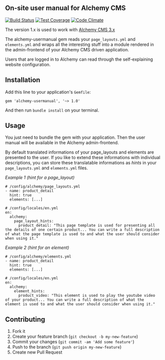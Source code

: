 ## On-site user manual for Alchemy CMS

[![Build Status](https://secure.travis-ci.org/AlchemyCMS/alchemy-usermanual.svg)](http://travis-ci.org/AlchemyCMS/alchemy-usermanual)
[![Test Coverage](https://codeclimate.com/github/AlchemyCMS/alchemy-usermanual/badges/coverage.svg)](https://codeclimate.com/github/AlchemyCMS/alchemy-usermanual/coverage)
[![Code Climate](https://codeclimate.com/github/AlchemyCMS/alchemy-usermanual/badges/gpa.svg)](https://codeclimate.com/github/AlchemyCMS/alchemy-usermanual)

The version 1.x is used to work with [Alchemy CMS 3.x](https://github.com/AlchemyCMS/alchemy_cms/tree/master)

The alchemy-usermanual gem reads your `page_layouts.yml` and `elements.yml` and wraps all the interesting stuff into a module rendered in the admin-frontend of your Alchemy CMS driven application.

Users that are logged in to Alchemy can read through the self-explaining website configuration.

## Installation

Add this line to your application's `Gemfile`:

~~~
gem 'alchemy-usermanual', '~> 1.0'
~~~

And then run `bundle install` on your terminal.


## Usage

You just need to bundle the gem with your application. Then the user manual will be available in the Alchemy admin-frontend.

By default translated informations of your page_layouts and elements are presented to the user.
If you like to extend these informations with individual descriptions, you can store these translatable informations as *hints* in your `page_layouts.yml` and `elements.yml` files.

*Example 1 (hint for a page_layout)*

~~~
# /config/alchemy/page_layouts.yml
- name: product_detail
  hint: true
  elements: [...]

# /config/locales/en.yml
en:
  alchemy:
    page_layout_hints:
      product_detail: "This page template is used for presenting all the details of one certain product... You can write a full description of what the page template is used to and what the user should consider when using it."
~~~

*Example 2 (hint for an element)*

~~~
# /config/alchemy/elements.yml
- name: product_detail
  hint: true
  elements: [...]

# /config/locales/en.yml
en:
  alchemy:
    element_hints:
      product_video: "This element is used to play the youtube video of your product... You can write a full description of what the element is used to and what the user should consider when using it."
~~~

## Contributing

1. Fork it
2. Create your feature branch (`git checkout -b my-new-feature`)
3. Commit your changes (`git commit -am 'Add some feature'`)
4. Push to the branch (`git push origin my-new-feature`)
5. Create new Pull Request
